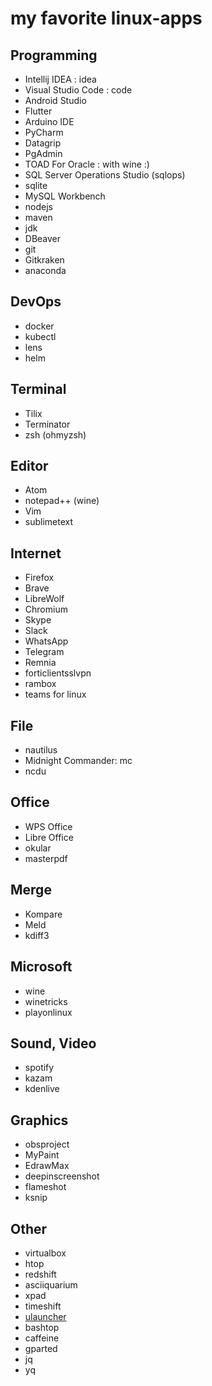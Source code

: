 # my favorite linux-apps
## Programming
- Intellij IDEA : idea
- Visual Studio Code : code
- Android Studio
- Flutter
- Arduino IDE
- PyCharm
- Datagrip
- PgAdmin
- TOAD For Oracle : with wine :)
- SQL Server Operations Studio (sqlops)
- sqlite
- MySQL Workbench
- nodejs
- maven
- jdk
- DBeaver
- git
- Gitkraken
- anaconda

## DevOps
- docker
- kubectl
- lens
- helm

## Terminal
- Tilix
- Terminator
- zsh (ohmyzsh)

## Editor
- Atom
- notepad++ (wine)
- Vim
- sublimetext

## Internet
- Firefox
- Brave
- LibreWolf
- Chromium
- Skype
- Slack
- WhatsApp
- Telegram
- Remnia
- forticlientsslvpn
- rambox
- teams for linux

## File
- nautilus
- Midnight Commander: mc
- ncdu

## Office
- WPS Office
- Libre Office
- okular
- masterpdf

## Merge
- Kompare
- Meld
- kdiff3

## Microsoft
- wine
- winetricks
- playonlinux

## Sound, Video
- spotify
- kazam
- kdenlive

## Graphics
- obsproject
- MyPaint
- EdrawMax
- deepinscreenshot
- flameshot
- ksnip

## Other
- virtualbox
- htop
- redshift
- asciiquarium
- xpad
- timeshift
- [ulauncher](https://ulauncher.io/)
- bashtop
- caffeine
- gparted
- jq
- yq

